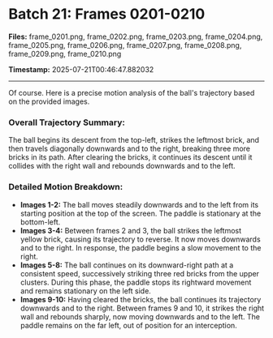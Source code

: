 # Batch 21: Frames 0201-0210

**Files:** frame_0201.png, frame_0202.png, frame_0203.png, frame_0204.png, frame_0205.png, frame_0206.png, frame_0207.png, frame_0208.png, frame_0209.png, frame_0210.png

**Timestamp:** 2025-07-21T00:46:47.882032

---

Of course. Here is a precise motion analysis of the ball's trajectory based on the provided images.

### Overall Trajectory Summary:
The ball begins its descent from the top-left, strikes the leftmost brick, and then travels diagonally downwards and to the right, breaking three more bricks in its path. After clearing the bricks, it continues its descent until it collides with the right wall and rebounds downwards and to the left.

### Detailed Motion Breakdown:
*   **Images 1-2:** The ball moves steadily downwards and to the left from its starting position at the top of the screen. The paddle is stationary at the bottom-left.
*   **Images 3-4:** Between frames 2 and 3, the ball strikes the leftmost yellow brick, causing its trajectory to reverse. It now moves downwards and to the right. In response, the paddle begins a slow movement to the right.
*   **Images 5-8:** The ball continues on its downward-right path at a consistent speed, successively striking three red bricks from the upper clusters. During this phase, the paddle stops its rightward movement and remains stationary on the left side.
*   **Images 9-10:** Having cleared the bricks, the ball continues its trajectory downwards and to the right. Between frames 9 and 10, it strikes the right wall and rebounds sharply, now moving downwards and to the left. The paddle remains on the far left, out of position for an interception.
